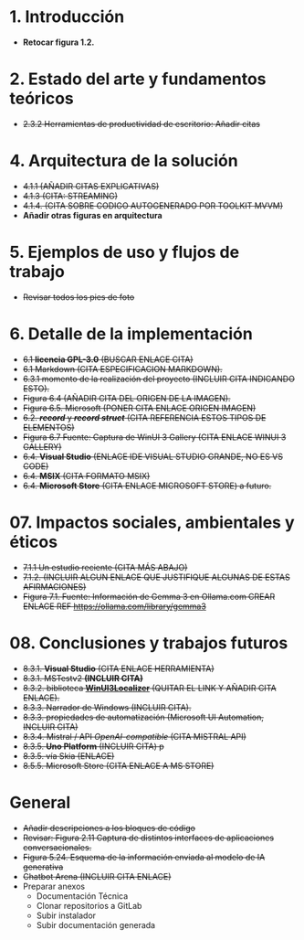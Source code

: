 
# 1. Introducción

- **Retocar figura 1.2.**

# 2. Estado del arte y fundamentos teóricos

- ~~2.3.2 Herramientas de productividad de escritorio: Añadir citas~~

# 4. Arquitectura de la solución

- ~~4.1.1 (AÑADIR CITAS EXPLICATIVAS)~~
- ~~4.1.3 (CITA: STREAMING)~~
- ~~4.1.4. (CITA SOBRE CODIGO AUTOGENERADO POR TOOLKIT MVVM)~~
- **Añadir otras figuras en arquitectura**

# 5. Ejemplos de uso y flujos de trabajo

- ~~Revisar todos los pies de foto~~

# 6. Detalle de la implementación

- ~~6.1 **licencia GPL-3.0** (BUSCAR ENLACE CITA)~~
- ~~6.1 Markdown (CITA ESPECIFICACION MARKDOWN).~~
- ~~6.3.1 momento de la realización del proyecto (INCLUIR CITA INDICANDO ESTO).~~
- ~~Figura 6.4  (AÑADIR CITA DEL ORIGEN DE LA IMAGEN).~~
- ~~Figura 6.5. Microsoft (PONER CITA ENLACE ORIGEN IMAGEN)~~
- ~~6.2. ***record*** y ***record struct*** (CITA REFERENCIA ESTOS TIPOS DE ELEMENTOS)~~
- ~~Figura 6.7 Fuente: Captura de WinUI 3 Gallery (CITA ENLACE WINUI 3 GALLERY)~~
- ~~6.4.  **Visual Studio** (ENLACE IDE VISUAL STUDIO GRANDE, NO ES VS CODE)~~
- ~~6.4.  **MSIX** (CITA FORMATO MSIX)~~
- ~~6.4. **Microsoft Store** (CITA ENLACE MICROSOFT STORE) a futuro.~~

# 07. Impactos sociales, ambientales y éticos

- ~~7.1.1 Un estudio reciente (CITA MÁS ABAJO)~~ 
- ~~7.1.2.  (INCLUIR ALGUN ENLACE QUE JUSTIFIQUE ALGUNAS DE ESTAS AFIRMACIONES)~~
- ~~Figura 7.1. Fuente: Información de Gemma 3 en Ollama.com CREAR ENLACE REF https://ollama.com/library/gemma3~~

# 08. Conclusiones y trabajos futuros

- ~~8.3.1.  **Visual Studio** (CITA ENLACE HERRAMIENTA)~~
- ~~8.3.1. MSTestv2 **(INCLUIR CITA)**~~
- ~~8.3.2. biblioteca [**WinUI3Localizer**](https://github.com/altimesh/winui3localizer) (QUITAR EL LINK Y AÑADIR CITA ENLACE).~~
- ~~8.3.3.  Narrador de Windows (INCLUIR CITA).~~
- ~~8.3.3. propiedades de automatización (Microsoft UI Automation, INCLUIR CITA)~~
- ~~8.3.4. Mistral / API *OpenAI-compatible* (CITA MISTRAL API)~~
- ~~8.3.5.  **Uno Platform** (INCLUIR CITA) p~~
- ~~8.3.5. vía Skia (ENLACE)~~
- ~~8.5.5. Microsoft Store (CITA ENLACE A MS STORE)~~

# General

- ~~Añadir descripciones a los bloques de código~~
- ~~Revisar: Figura 2.11 Captura de distintos interfaces de aplicaciones conversacionales.~~
- ~~Figura 5.24. Esquema de la información enviada al modelo de IA generativa~~
- ~~Chatbot Arena (INCLUIR CITA ENLACE)~~
- Preparar anexos
	- Documentación Técnica
	- Clonar repositorios a GitLab
	- Subir instalador
	- Subir documentación generada